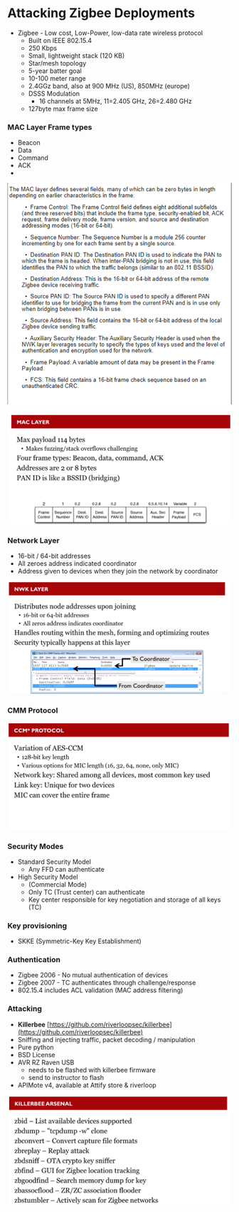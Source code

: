 # Attacking Zigbee Deployments

* Zigbee - Low cost, Low-Power, low-data rate wireless protocol
  * Built on IEEE 802.15.4
  * 250 Kbps
  * Small, lightweight stack (120 KB)
  * Star/mesh topology
  * 5-year batter goal
  * 10-100 meter range
  * 2.4GGz band, also at 900 MHz (US), 850MHz (europe)
  * DSSS Modulation
    * 16 channels at 5MHz, 11=2.405 GHz, 26=2.480 GHz
  * 127byte max frame size



### MAC Layer Frame types

* Beacon
* Data
* Command
* ACK
*

![](<../../.gitbook/assets/image (68).png>)

![](<../../.gitbook/assets/image (51) (1) (1) (1).png>)

### Network Layer

* 16-bit / 64-bit addresses
* All zeroes address indicated coordinator
* Address given to devices when they join the network by coordinator

![](<../../.gitbook/assets/image (82).png>)

### CMM Protocol

![](<../../.gitbook/assets/image (81) (1).png>)

### Security Modes

* Standard Security Model
  * Any FFD can authenticate
* High Security Model
  * (Commercial Mode)
  * Only TC (Trust center) can authenticate
  * Key center responsible for key negotiation and storage of all keys (TC)

### Key provisioning

* SKKE (Symmetric-Key Key Establishment)

### Authentication

* Zigbee 2006 - No mutual authentication of devices
* Zigbee 2007 - TC authenticates through challenge/response
* 802.15.4 includes ACL validation (MAC address filtering)

### Attacking

* **Killerbee** [https://github.com/riverloopsec/killerbee](https://github.com/riverloopsec/killerbee)
* Sniffing and injecting traffic, packet decoding / manipulation
* Pure python
* BSD License
* AVR RZ Raven USB
  * needs to be flashed with killerbee firmware
  * send to instructor to flash
* APIMote v4, available at Attify store & riverloop

![](<../../.gitbook/assets/image (87) (1).png>)
